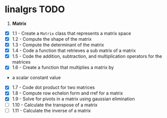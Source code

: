 # linalgrs TODO

1. **Matrix**
  - [x] 1.1 - Create a `Matrix` class that represents a matrix space
  - [x] 1.2 - Compute the shape of the matrix
  - [x] 1.3 - Compute the determinant of the matrix
  - [x] 1.4 - Code a function that retrieves a sub matrix of a matrix
  - [x] 1.5 - Code the addition, subtraction, and multiplication 
    operators for the matrices
  - [x] 1.6 - Create a function that multiplies a matrix by 
  - a scalar constant value
  - [x] 1.7 - Code dot product for two matrices
  - [x] 1.8 - Compute row echelon form and rref for a matrix
  - [x] 1.9 - Solve for pivots in a matrix using gaussian elimination
  - [ ] 1.10 - Calculate the transpose of a matrix
  - [ ] 1.11 - Calculate the inverse of a matrix
